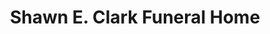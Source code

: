 ---
title: "Shawn E. Clark Funeral Home"
url: /lansford/shawn-e-clark-funeral-home/
shop: Bestattungen
---